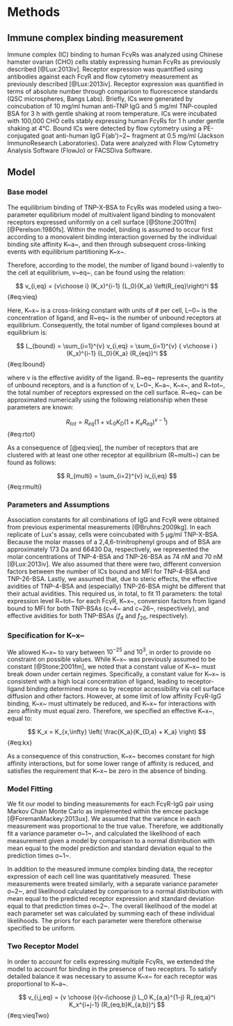 # Methods

## Immune complex binding measurement

Immune complex (IC) binding to human FcγRs was analyzed using Chinese hamster ovarian (CHO) cells stably expressing human FcγRs as previously described [@Lux:2013iv]. Receptor expression was quantified using antibodies against each FcγR and flow cytometry measurement as previously described [@Lux:2013iv]. Receptor expression was quantified in terms of absolute number through comparison to fluorescence standards (QSC microspheres, Bangs Labs). Briefly, ICs were generated by coincubation of 10 mg/ml human anti-TNP IgG and 5 mg/ml TNP-coupled BSA for 3 h with gentle shaking at room temperature. ICs were incubated with 100,000 CHO cells stably expressing human FcγRs for 1 h under gentle shaking at 4℃. Bound ICs were detected by flow cytometry using a PE-conjugated goat anti-human IgG F(ab')~2~ fragment at 0.5 mg/ml (Jackson ImmunoResearch Laboratories). Data were analyzed with Flow Cytometry Analysis Software (FlowJo) or FACSDiva Software.

## Model

### Base model

The equilibrium binding of TNP-X-BSA to FcγRs was modeled using a two-parameter equilibrium model of multivalent ligand binding to monovalent receptors expressed uniformly on a cell surface [@Stone:2001fm] [@Perelson:1980fs]. Within the model, binding is assumed to occur first according to a monovalent binding interaction governed by the individual binding site affinity K~a~, and then through subsequent cross-linking events with equilibrium partitioning K~x~.

Therefore, according to the model, the number of ligand bound i-valently to the cell at equilibrium, v~eq~, can be found using the relation:

$$ v_{i,eq} = {v\choose i} (K_x)^{i-1} {L_0}{K_a} \left(R_{eq}\right)^i $$ {#eq:vieq}

Here, K~x~ is a cross-linking constant with units of # per cell, L~0~ is the concentration of ligand, and R~eq~ is the number of unbound receptors at equilibrium. Consequently, the total number of ligand complexes bound at equilibrium is:

$$ L_{bound} = \sum_{i=1}^{v} v_{i,eq} = \sum_{i=1}^{v} { v\choose i } (K_x)^{i-1} {L_0}{K_a} (R_{eq})^i $$ {#eq:lbound}

where v is the effective avidity of the ligand. R~eq~ represents the quantity of unbound receptors, and is a function of v, L~0~, K~a~, K~x~, and R~tot~, the total number of receptors expressed on the cell surface. R~eq~ can be approximated numerically using the following relationship when these parameters are known:

$$ R_{tot} = R_{eq} \left(1+v {L_0}{K_D} (1+K_x R_{eq})^{v-1}\right) $$ {#eq:rtot}

As a consequence of [@eq:vieq], the number of receptors that are clustered with at least one other receptor at equilibrium (R~multi~) can be found as follows:

$$ R_{multi} = \sum_{i=2}^{v} iv_{i,eq} $$ {#eq:rmulti}

### Parameters and Assumptions

Association constants for all combinations of IgG and FcγR were obtained from previous experimental measurements [@Bruhns:2009kg]. In each replicate of Lux's assay, cells were coincubated with 5 µg/ml TNP-X-BSA. Because the molar masses of a 2,4,6-trinitrophenyl groups and of BSA are approximately 173 Da and 66430 Da, respectively, we represented the molar concentrations of TNP-4-BSA and TNP-26-BSA as 74 nM and 70 nM [@Lux:2013iv]. We also assumed that there were two, different conversion factors between the number of ICs bound and MFI for TNP-4-BSA and TNP-26-BSA. Lastly, we assumed that, due to steric effects, the effective avidities of TNP-4-BSA and (especially) TNP-26-BSA might be different that their actual avidities. This required us, in total, to fit 11 parameters: the total expression level R~tot~ for each FcγR, K~x~, conversion factors from ligand bound to MFI for both TNP-BSAs (c~4~ and c~26~, respectively), and effective avidities for both TNP-BSAs ($f_{4}$ and $f_{26}$, respectively).

### Specification for K~x~

We allowed K~x~ to vary between $10^{-25}$ and $10^3$, in order to provide no constraint on possible values. While K~x~ was previously assumed to be constant [@Stone:2001fm], we noted that a constant value of K~x~ must break down under certain regimes. Specifically, a constant value for K~x~ is consistent with a high local concentration of ligand, leading to receptor-ligand binding determined more so by receptor accessibility via cell surface diffusion and other factors. However, at some limit of low affinity FcγR-IgG binding, K~x~ must ultimately be reduced, and K~x~ for interactions with zero affinity must equal zero. Therefore, we specified an effective K~x~, equal to:

$$ K_x = K_{x,\infty} \left( \frac{K_a}{K_{D,a} + K_a} \right) $$ {#eq:kx}

As a consequence of this construction, K~x~ becomes constant for high affinity interactions, but for some lower range of affinity is reduced, and satisfies the requirement that K~x~ be zero in the absence of binding.

### Model Fitting

We fit our model to binding measurements for each FcγR-IgG pair using Markov Chain Monte Carlo as implemented within the emcee package [@ForemanMackey:2013ux]. We assumed that the variance in each measurement was proportional to the true value. Therefore, we additionally fit a variance parameter σ~1~, and calculated the likelihood of each measurement given a model by comparison to a normal distribution with mean equal to the model prediction and standard deviation equal to the prediction times σ~1~.

In addition to the measured immune complex binding data, the receptor expression of each cell line was quantitatively measured. These measurements were treated similarly, with a separate variance parameter σ~2~, and likelihood calculated by comparison to a normal distribution with mean equal to the predicted receptor expression and standard deviation equal to that prediction times σ~2~. The overall likelihood of the model at each parameter set was calculated by summing each of these individual likelihoods. The priors for each parameter were therefore otherwise specified to be uniform.

### Two Receptor Model

In order to account for cells expressing multiple FcγRs, we extended the model to account for binding in the presence of two receptors. To satisfy detailed balance it was necessary to assume K~x~ for each receptor was proportional to K~a~.

$$ v_{i,j,eq} = {v \choose i}{v-i\choose j} L_0 K_{a,a}^{1-j} R_{eq,a}^i K_x^{i+j-1} (R_{eq,b}K_{a,b})^j $$ {#eq:vieqTwo}

